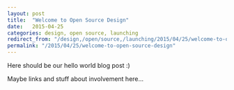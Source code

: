 ```yaml
---
layout: post
title:  "Welcome to Open Source Design"
date:   2015-04-25
categories: design, open source, launching
redirect_from: "/design,/open/source,/launching/2015/04/25/welcome-to-open-source-design.html"
permalink: "/2015/04/25/welcome-to-open-source-design"
---
```


Here should be our hello world blog post :)

Maybe links and stuff about involvement here...

[jekyll]:      http://jekyllrb.com
[jekyll-gh]:   https://github.com/jekyll/jekyll
[jekyll-help]: https://github.com/jekyll/jekyll-help

